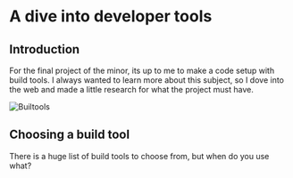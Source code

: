 # A dive into developer tools

## Introduction
For the final project of the minor, its up to me to make a code setup with build tools. 
I always wanted to learn more about this subject, so I dove into the web and made a little research for what the project must have.

![Builtools](img/buildtools.png)

## Choosing a build tool
There is a huge list of build tools to choose from, but when do you use what? 
